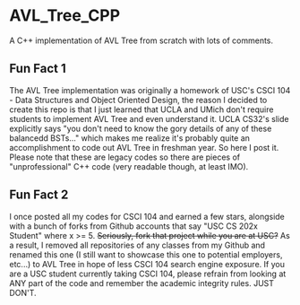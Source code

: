 # AVL_Tree_CPP
A C++ implementation of AVL Tree from scratch with lots of comments.

## Fun Fact 1
The AVL Tree implementation was originally a homework of USC's CSCI 104 - Data Structures and Object Oriented Design, the reason I decided to create this repo is that I just learned that UCLA and UMich don't require students to implement AVL Tree and even understand it. UCLA CS32's slide explicitly says "you don't need to know the gory details of any of these balancedd BSTs..." which makes me realize it's probably quite an accomplishment to code out AVL Tree in freshman year. So here I post it. Please note that these are legacy codes so there are pieces of "unprofessional" C++ code (very readable though, at least IMO).
## Fun Fact 2
I once posted all my codes for CSCI 104 and earned a few stars, alongside with a bunch of forks from Github accounts that say "USC CS 202x Student" where x >= 5. <del>Seriously, fork that project while you are at USC?</del> As a result, I removed all repositories of any classes from my Github and renamed this one (I still want to showcase this one to potential employers, etc...) to AVL Tree in hope of less CSCI 104 search engine exposure. If you are a USC student currently taking CSCI 104, please refrain from looking at ANY part of the code and remember the academic integrity rules. JUST DON'T.